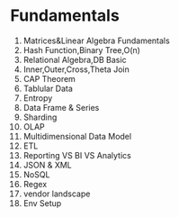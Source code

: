 # Fundamentals

1. Matrices&Linear Algebra Fundamentals
2. Hash Function,Binary Tree,O(n)
3. Relational Algebra,DB Basic
4. Inner,Outer,Cross,Theta Join
5. CAP Theorem
6. Tablular Data
7. Entropy
8. Data Frame & Series
9. Sharding
10. OLAP
11. Multidimensional Data Model
12. ETL
13. Reporting VS BI VS Analytics
14. JSON & XML
15. NoSQL
16. Regex
17. vendor landscape
18. Env Setup
